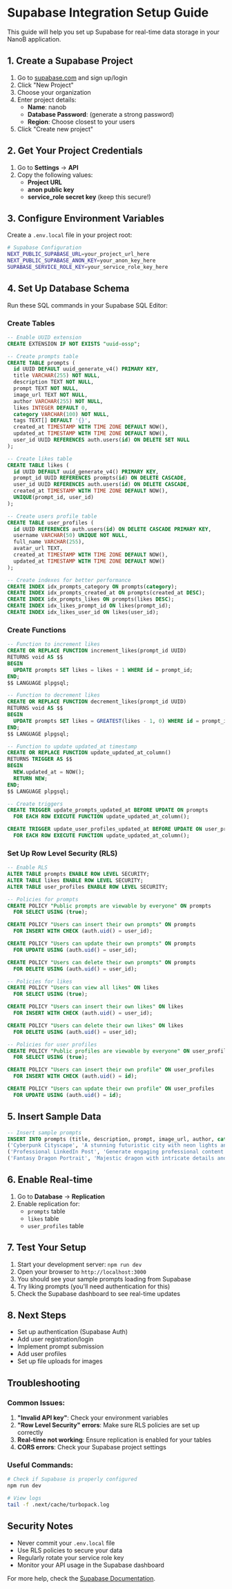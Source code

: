 # Supabase Integration Setup Guide

This guide will help you set up Supabase for real-time data storage in your NanoB application.

## 1. Create a Supabase Project

1. Go to [supabase.com](https://supabase.com) and sign up/login
2. Click "New Project"
3. Choose your organization
4. Enter project details:
   - **Name**: nanob
   - **Database Password**: (generate a strong password)
   - **Region**: Choose closest to your users
5. Click "Create new project"

## 2. Get Your Project Credentials

1. Go to **Settings** → **API**
2. Copy the following values:
   - **Project URL**
   - **anon public key**
   - **service_role secret key** (keep this secure!)

## 3. Configure Environment Variables

Create a `.env.local` file in your project root:

```bash
# Supabase Configuration
NEXT_PUBLIC_SUPABASE_URL=your_project_url_here
NEXT_PUBLIC_SUPABASE_ANON_KEY=your_anon_key_here
SUPABASE_SERVICE_ROLE_KEY=your_service_role_key_here
```

## 4. Set Up Database Schema

Run these SQL commands in your Supabase SQL Editor:

### Create Tables

```sql
-- Enable UUID extension
CREATE EXTENSION IF NOT EXISTS "uuid-ossp";

-- Create prompts table
CREATE TABLE prompts (
  id UUID DEFAULT uuid_generate_v4() PRIMARY KEY,
  title VARCHAR(255) NOT NULL,
  description TEXT NOT NULL,
  prompt TEXT NOT NULL,
  image_url TEXT NOT NULL,
  author VARCHAR(255) NOT NULL,
  likes INTEGER DEFAULT 0,
  category VARCHAR(100) NOT NULL,
  tags TEXT[] DEFAULT '{}',
  created_at TIMESTAMP WITH TIME ZONE DEFAULT NOW(),
  updated_at TIMESTAMP WITH TIME ZONE DEFAULT NOW(),
  user_id UUID REFERENCES auth.users(id) ON DELETE SET NULL
);

-- Create likes table
CREATE TABLE likes (
  id UUID DEFAULT uuid_generate_v4() PRIMARY KEY,
  prompt_id UUID REFERENCES prompts(id) ON DELETE CASCADE,
  user_id UUID REFERENCES auth.users(id) ON DELETE CASCADE,
  created_at TIMESTAMP WITH TIME ZONE DEFAULT NOW(),
  UNIQUE(prompt_id, user_id)
);

-- Create users profile table
CREATE TABLE user_profiles (
  id UUID REFERENCES auth.users(id) ON DELETE CASCADE PRIMARY KEY,
  username VARCHAR(50) UNIQUE NOT NULL,
  full_name VARCHAR(255),
  avatar_url TEXT,
  created_at TIMESTAMP WITH TIME ZONE DEFAULT NOW(),
  updated_at TIMESTAMP WITH TIME ZONE DEFAULT NOW()
);

-- Create indexes for better performance
CREATE INDEX idx_prompts_category ON prompts(category);
CREATE INDEX idx_prompts_created_at ON prompts(created_at DESC);
CREATE INDEX idx_prompts_likes ON prompts(likes DESC);
CREATE INDEX idx_likes_prompt_id ON likes(prompt_id);
CREATE INDEX idx_likes_user_id ON likes(user_id);
```

### Create Functions

```sql
-- Function to increment likes
CREATE OR REPLACE FUNCTION increment_likes(prompt_id UUID)
RETURNS void AS $$
BEGIN
  UPDATE prompts SET likes = likes + 1 WHERE id = prompt_id;
END;
$$ LANGUAGE plpgsql;

-- Function to decrement likes
CREATE OR REPLACE FUNCTION decrement_likes(prompt_id UUID)
RETURNS void AS $$
BEGIN
  UPDATE prompts SET likes = GREATEST(likes - 1, 0) WHERE id = prompt_id;
END;
$$ LANGUAGE plpgsql;

-- Function to update updated_at timestamp
CREATE OR REPLACE FUNCTION update_updated_at_column()
RETURNS TRIGGER AS $$
BEGIN
  NEW.updated_at = NOW();
  RETURN NEW;
END;
$$ LANGUAGE plpgsql;

-- Create triggers
CREATE TRIGGER update_prompts_updated_at BEFORE UPDATE ON prompts
  FOR EACH ROW EXECUTE FUNCTION update_updated_at_column();

CREATE TRIGGER update_user_profiles_updated_at BEFORE UPDATE ON user_profiles
  FOR EACH ROW EXECUTE FUNCTION update_updated_at_column();
```

### Set Up Row Level Security (RLS)

```sql
-- Enable RLS
ALTER TABLE prompts ENABLE ROW LEVEL SECURITY;
ALTER TABLE likes ENABLE ROW LEVEL SECURITY;
ALTER TABLE user_profiles ENABLE ROW LEVEL SECURITY;

-- Policies for prompts
CREATE POLICY "Public prompts are viewable by everyone" ON prompts
  FOR SELECT USING (true);

CREATE POLICY "Users can insert their own prompts" ON prompts
  FOR INSERT WITH CHECK (auth.uid() = user_id);

CREATE POLICY "Users can update their own prompts" ON prompts
  FOR UPDATE USING (auth.uid() = user_id);

CREATE POLICY "Users can delete their own prompts" ON prompts
  FOR DELETE USING (auth.uid() = user_id);

-- Policies for likes
CREATE POLICY "Users can view all likes" ON likes
  FOR SELECT USING (true);

CREATE POLICY "Users can insert their own likes" ON likes
  FOR INSERT WITH CHECK (auth.uid() = user_id);

CREATE POLICY "Users can delete their own likes" ON likes
  FOR DELETE USING (auth.uid() = user_id);

-- Policies for user profiles
CREATE POLICY "Public profiles are viewable by everyone" ON user_profiles
  FOR SELECT USING (true);

CREATE POLICY "Users can insert their own profile" ON user_profiles
  FOR INSERT WITH CHECK (auth.uid() = id);

CREATE POLICY "Users can update their own profile" ON user_profiles
  FOR UPDATE USING (auth.uid() = id);
```

## 5. Insert Sample Data

```sql
-- Insert sample prompts
INSERT INTO prompts (title, description, prompt, image_url, author, category, tags) VALUES
('Cyberpunk Cityscape', 'A stunning futuristic city with neon lights and flying cars', 'A cyberpunk cityscape at night, neon lights reflecting on wet streets, flying cars in the sky, tall buildings with holographic advertisements, dark atmosphere with bright colorful accents, highly detailed, 4K resolution', 'https://images.unsplash.com/photo-1518709268805-4e9042af2176?w=500&h=300&fit=crop', 'Alex Chen', 'Art & Design', ARRAY['cyberpunk', 'cityscape', 'futuristic']),
('Professional LinkedIn Post', 'Generate engaging professional content for LinkedIn', 'Write a professional LinkedIn post about [topic] that includes: a compelling hook in the first line, 3-4 key points with actionable insights, relevant industry statistics, a call-to-action, and professional but engaging tone. Keep it under 1500 characters.', 'https://images.unsplash.com/photo-1611224923853-80b023f02d71?w=500&h=300&fit=crop', 'Sarah Johnson', 'Marketing', ARRAY['linkedin', 'professional', 'content']),
('Fantasy Dragon Portrait', 'Majestic dragon with intricate details and magical aura', 'A majestic fantasy dragon portrait, ancient and wise looking, intricate scales with metallic reflections, glowing eyes, magical aura surrounding it, detailed facial features, fantasy art style, high contrast lighting, 8K resolution', 'https://images.unsplash.com/photo-1578662996442-48f60103fc96?w=500&h=300&fit=crop', 'Mike Rodriguez', 'Art & Design', ARRAY['fantasy', 'dragon', 'portrait']);
```

## 6. Enable Real-time

1. Go to **Database** → **Replication**
2. Enable replication for:
   - `prompts` table
   - `likes` table
   - `user_profiles` table

## 7. Test Your Setup

1. Start your development server: `npm run dev`
2. Open your browser to `http://localhost:3000`
3. You should see your sample prompts loading from Supabase
4. Try liking prompts (you'll need authentication for this)
5. Check the Supabase dashboard to see real-time updates

## 8. Next Steps

- Set up authentication (Supabase Auth)
- Add user registration/login
- Implement prompt submission
- Add user profiles
- Set up file uploads for images

## Troubleshooting

### Common Issues:

1. **"Invalid API key"**: Check your environment variables
2. **"Row Level Security" errors**: Make sure RLS policies are set up correctly
3. **Real-time not working**: Ensure replication is enabled for your tables
4. **CORS errors**: Check your Supabase project settings

### Useful Commands:

```bash
# Check if Supabase is properly configured
npm run dev

# View logs
tail -f .next/cache/turbopack.log
```

## Security Notes

- Never commit your `.env.local` file
- Use RLS policies to secure your data
- Regularly rotate your service role key
- Monitor your API usage in the Supabase dashboard

For more help, check the [Supabase Documentation](https://supabase.com/docs).


















